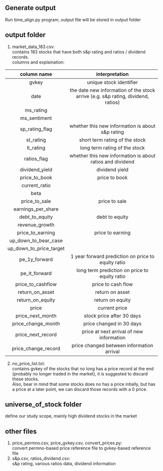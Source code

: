 ## Generate output
Run time_align.py program, output file will be stored in output folder

## output folder
1. market_data_183.csv:<br/> contains 183 stocks that have both s&p rating and ratios / dividend records.<br/>
columns and explaination:<br/>

|       column name       |                                  interpretation                                  |
|:-----------------------:|:--------------------------------------------------------------------------------:|
|          gvkey          |                              unique stock identifier                             |
|           date          | the date new information of the stock arrive (e.g. s&p rating, dividend, ratios) |
|        ms_rating        |                                                                                  |
|       ms_sentiment      |                                                                                  |
|      sp_rating_flag     |                 whether this new information is about s&p rating                 |
|        st_rating        |                          short term rating of the stock                          |
|        lt_rating        |                           long term rating of the stock                          |
|       ratios_flag       |             whether this new information is about ratios and dividend            |
|      dividend_yield     |                                  dividend yield                                  |
|      price_to_book      |                                   price to book                                  |
|      current_ratio      |                                                                                  |
|           beta          |                                                                                  |
|      price_to_sale      |                                   price to sale                                  |
|    earnings_per_share   |                                                                                  |
|      debt_to_equity     |                                  debt to equity                                  |
|      revenue_growth     |                                                                                  |
|     price_to_earning    |                                 price to earning                                 |
|   up_down_to_bear_case  |                                                                                  |
| up_down_to_price_target |                                                                                  |
|      pe_1y_forward      |                1 year forward prediction on price to equity ratio                |
|      pe_lt_forward      |                   long term prediction on price to equity ratio                  |
|    price_to_cashflow    |                                price to cash flow                                |
|     return_on_asset     |                                  return on asset                                 |
|     return_on_equity    |                                 return on equity                                 |
|          price          |                                   current price                                  |
|     price_next_month    |                             stock price after 30 days                            |
|    price_change_month   |                             price changed in 30 days                             |
|    price_next_record    |                     price at next arrival of new information                     |
|   price_change_record   |                     price changed between information arrival                    |


2. no_price_list.txt: <br/>
contains gvkey of the stocks that no long has a price record at the end (probably no longer traded in the market), it is suggested to discard these stocks. <br/>
Also, bear in mind that some stocks does no has a price intially, but has a price at a later point, we can discard those records with a 0 price.

## universe_of_stock folder
define our study scope, mainly high dividend stocks in the market

## other files
1. price_permno.csv, price_gvkey.csv, convert_prices.py:<br/>
convert  permno-based price reference file to gvkey-based reference file
2. s&p.csv, ratios_dividend.csv:<br/>
s&p rating, various ratios data, dividend information
